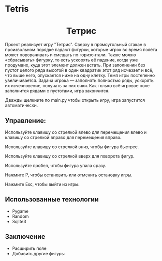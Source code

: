 # Tetris
<h1 align="center">Тетрис</h1>
Проект реализует игру "Тетрис". Сверху в прямоугольный стакан в произвольном порядке падают фигурки, которые игрок во время полёта может поворачивать и смещать по горизонтали. Также можно «сбрасывать» фигурку, то есть ускорять её падение, когда уже продумано, куда этот элемент должен встать. При заполнении без пустот целого ряда высотой в один квадратик этот ряд исчезает и всё, что выше него, опускается ниже на одну клетку. Темп игры постепенно увеличивается. Задача игрока — заполнять полностью ряды, ускорять их исчезновение, получать за них очки. Как только всё игровое поле заполнится рядами с пустотами, игра закончится.

Дважды щелкните по main.py чтобы открыть игру, игра запустится автоматически.

## Управление:

Используйте клавишу со стрелкой влево для перемещения влево и клавишу со стрелкой вправо для перемещения вправо.</p>
Используйте клавишу со стрелкой вниз, чтобы фигура быстрее.</p>
Используйте клавишу со стрелкой вверх для поворота фигур.</p>
Используйте пробел, чтобы фигура упала сразу.</p>
Нажмите P, чтобы остановить или отменить остановку игры.</p>
Нажмите Esc, чтобы выйти из игры.


## Использованные технологии



- Pygame
- Random
- Sqlite3
## Заключение


- Расширить поле
- Добавить другие фигуры
